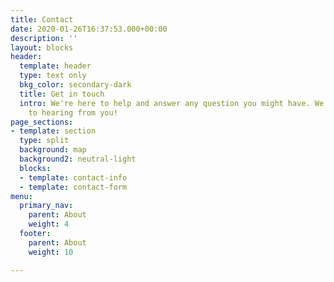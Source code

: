 ```yaml
---
title: Contact
date: 2020-01-26T16:37:53.000+00:00
description: ''
layout: blocks
header:
  template: header
  type: text only
  bkg_color: secondary-dark
  title: Get in touch
  intro: We're here to help and answer any question you might have. We look forward
    to hearing from you!
page_sections:
- template: section
  type: split
  background: map
  background2: neutral-light
  blocks:
  - template: contact-info
  - template: contact-form
menu:
  primary_nav:
    parent: About
    weight: 4
  footer:
    parent: About
    weight: 10

---
```

